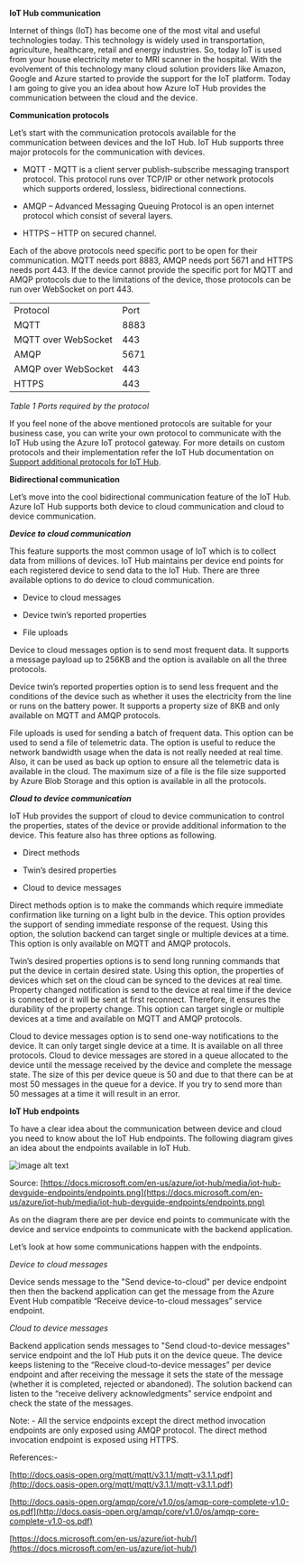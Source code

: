 **IoT Hub communication**

Internet of things (IoT) has become one of the most vital and useful technologies today. This technology is widely used in transportation, agriculture, healthcare, retail and energy industries. So, today IoT is used from your house electricity meter to MRI scanner in the hospital. With the evolvement of this technology many cloud solution providers like Amazon, Google and Azure started to provide the support for the IoT platform. Today I am going to give you an idea about how Azure IoT Hub provides the communication between the cloud and the device.

**Communication protocols**

Let’s start with the communication protocols available for the communication between devices and the IoT Hub. IoT Hub supports three major protocols for the communication with devices.

* MQTT - MQTT is a client server publish-subscribe messaging transport protocol. This protocol runs over TCP/IP or other network protocols which supports ordered, lossless, bidirectional connections.

* AMQP – Advanced Messaging Queuing Protocol is an open internet protocol which consist of several layers.

* HTTPS – HTTP on secured channel.

Each of the above protocols need specific port to be open for their communication. MQTT needs port 8883, AMQP needs port 5671 and HTTPS needs port 443. If the device cannot provide the specific port for MQTT and AMQP protocols due to the limitations of the device, those protocols can be run over WebSocket on port 443.

<table>
  <tr>
    <td>Protocol</td>
    <td>Port</td>
  </tr>
  <tr>
    <td>MQTT</td>
    <td>8883</td>
  </tr>
  <tr>
    <td>MQTT over WebSocket</td>
    <td>443</td>
  </tr>
  <tr>
    <td>AMQP</td>
    <td>5671</td>
  </tr>
  <tr>
    <td>AMQP over WebSocket</td>
    <td>443</td>
  </tr>
  <tr>
    <td>HTTPS</td>
    <td>443</td>
  </tr>
</table>


*Table 1 Ports required by the protocol*

If you feel none of the above mentioned protocols are suitable for your business case, you can write your own protocol to communicate with the IoT Hub using the Azure IoT protocol gateway. For more details on custom protocols and their implementation refer the IoT Hub documentation on [Support additional protocols for IoT Hub](https://docs.microsoft.com/en-us/azure/iot-hub/iot-hub-protocol-gateway).

**Bidirectional communication**

Let’s move into the cool bidirectional communication feature of the IoT Hub. Azure IoT Hub supports both device to cloud communication and cloud to device communication.

**_Device to cloud communication_**

This feature supports the most common usage of IoT which is to collect data from millions of devices. IoT Hub maintains per device end points for each registered device to send data to the IoT Hub. There are three available options to do device to cloud communication.

* Device to cloud messages 

* Device twin’s reported properties

* File uploads

Device to cloud messages option is to send most frequent data. It supports a message payload up to 256KB and the option is available on all the three protocols.

Device twin’s reported properties option is to send less frequent and the conditions of the device such as whether it uses the electricity from the line or runs on the battery power. It supports a property size of 8KB and only available on MQTT and AMQP protocols.

File uploads is used for sending a batch of frequent data. This option can be used to send a file of telemetric data. The option is useful to reduce the network bandwidth usage when the data is not really needed at real time. Also, it can be used as back up option to ensure all the telemetric data is available in the cloud. The maximum size of a file is the file size supported by Azure Blob Storage and this option is available in all the protocols.

**_Cloud to device communication_**

IoT Hub provides the support of cloud to device communication to control the properties, states of the device or provide additional information to the device. This feature also has three options as following.

* Direct methods

* Twin’s desired properties

* Cloud to device messages 

Direct methods option is to make the commands which require immediate confirmation like turning on a light bulb in the device. This option provides the support of sending immediate response of the request. Using this option, the solution backend can target single or multiple devices at a time. This option is only available on MQTT and AMQP protocols.  

Twin’s desired properties options is to send long running commands that put the device in certain desired state. Using this option, the properties of devices which set on the cloud can be synced to the devices at real time. Property changed notification is send to the device at real time if the device is connected or it will be sent at first reconnect. Therefore, it ensures the durability of the property change. This option can target single or multiple devices at a time and available on MQTT and AMQP protocols.

Cloud to device messages option is to send one-way notifications to the device. It can only target single device at a time. It is available on all three protocols. Cloud to device messages are stored in a queue allocated to the device until the message received by the device and complete the message state. The size of this per device queue is 50 and due to that there can be at most 50 messages in the queue for a device. If you try to send more than 50 messages at a time it will result in an error.

**IoT Hub endpoints**

To have a clear idea about the communication between device and cloud you need to know about the IoT Hub endpoints. The following diagram gives an idea about the endpoints available in IoT Hub.

![image alt text](image_0.png)

Source: [https://docs.microsoft.com/en-us/azure/iot-hub/media/iot-hub-devguide-endpoints/endpoints.png](https://docs.microsoft.com/en-us/azure/iot-hub/media/iot-hub-devguide-endpoints/endpoints.png)

As on the diagram there are per device end points to communicate with the device and service endpoints to communicate with the backend application.

Let’s look at how some communications happen with the endpoints.

*Device to cloud messages*

Device sends message to the "Send device-to-cloud" per device endpoint then then the backend application can get the message from the Azure Event Hub compatible “Receive device-to-cloud messages” service endpoint.

*Cloud to device messages*

Backend application sends messages to "Send cloud-to-device messages" service endpoint and the IoT Hub puts it on the device queue. The device keeps listening to the “Receive cloud-to-device messages” per device endpoint and after receiving the message it sets the state of the message (whether it is completed, rejected or abandoned). The solution backend can listen to the “receive delivery acknowledgments” service endpoint and check the state of the messages.

Note: - All the service endpoints except the direct method invocation endpoints are only exposed using AMQP protocol. The direct method invocation endpoint is exposed using HTTPS.

References:- 

[http://docs.oasis-open.org/mqtt/mqtt/v3.1.1/mqtt-v3.1.1.pdf](http://docs.oasis-open.org/mqtt/mqtt/v3.1.1/mqtt-v3.1.1.pdf)

[http://docs.oasis-open.org/amqp/core/v1.0/os/amqp-core-complete-v1.0-os.pdf](http://docs.oasis-open.org/amqp/core/v1.0/os/amqp-core-complete-v1.0-os.pdf)

[https://docs.microsoft.com/en-us/azure/iot-hub/](https://docs.microsoft.com/en-us/azure/iot-hub/)

